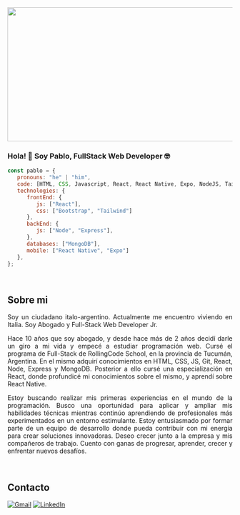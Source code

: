 <img src="https://crehana-blog.imgix.net/media/filer_public/4f/f2/4ff29197-d3b6-40d5-8ed9-6695f3b635ff/que-es-react.jpg" width="1000px" height="300px" />      


### Hola! 👋 Soy Pablo, FullStack Web Developer 🤓
```javascript
const pablo = {
   pronouns: "he" | "him",
   code: [HTML, CSS, Javascript, React, React Native, Expo, NodeJS, Tailwind, GIT],
   technologies: {
      frontEnd: {
         js: ["React"],
         css: ["Bootstrap", "Tailwind"]
      },
      backEnd: {
         js: ["Node", "Express"],
      },
      databases: ["MongoDB"],
      mobile: ["React Native", "Expo"]
   },
};
```
<br/>

<h2>Sobre mi</h2>
<p style="text-align: justify;"y>Soy un ciudadano italo-argentino. Actualmente me encuentro viviendo en Italia. Soy Abogado y Full-Stack Web Developer Jr.</p>  

<p style="text-align: justify;">
Hace 10 años que soy abogado, y desde hace más de 2 años decidí darle un giro a mi vida y empecé a estudiar programación web.  Cursé el programa de Full-Stack de RollingCode School, en la provincia de Tucumán, Argentina. En el mismo adquirí conocimientos en HTML, CSS, JS, Git, React, Node, Express y MongoDB. Posterior a ello cursé una especialización en React, donde profundicé mi conocimientos sobre el mismo, y aprendí sobre React Native.
</p>

<p style="text-align: justify;">
Estoy buscando realizar mis primeras experiencias en el mundo de la programación. Busco una oportunidad para aplicar y ampliar mis habilidades técnicas mientras continúo aprendiendo de profesionales más experimentados en un entorno estimulante. Estoy entusiasmado por formar parte de un equipo de desarrollo donde pueda contribuir con mi energía para crear soluciones innovadoras. Deseo crecer junto a la empresa y mis compañeros de trabajo.  Cuento con ganas de progresar, aprender, crecer y enfrentar nuevos desafíos.
</p>

<br/>
<h2>Contacto</h2>
<p align="left">
  <a href="mailto: pablobertiniluque@gmail.com" target="blank" title="Gmail">
  <img src="https://img.shields.io/badge/-Gmail-FF0000?style=flat-square&labelColor=FF0000&logo=gmail&logoColor=white&link=LINK-DO-SEU-GMAIL" alt="Gmail"/></a>
  <a href="https://www.linkedin.com/in/pablo-ezequiel-bertini-luque/" target="blank" title="LinkedIn">
  <img src="https://img.shields.io/badge/-Linkedin-0e76a8?style=flat-square&logo=Linkedin&logoColor=white&link=LINK-DO-SEU-LINKEDIN" alt="LinkedIn"/></a>
  </p>
